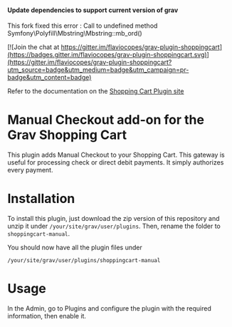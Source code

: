 #### Update dependencies to support current version of grav
This fork fixed this error : Call to undefined method Symfony\Polyfill\Mbstring\Mbstring::mb_ord()

[![Join the chat at https://gitter.im/flaviocopes/grav-plugin-shoppingcart](https://badges.gitter.im/flaviocopes/grav-plugin-shoppingcart.svg)](https://gitter.im/flaviocopes/grav-plugin-shoppingcart?utm_source=badge&utm_medium=badge&utm_campaign=pr-badge&utm_content=badge)

Refer to the documentation on the [Shopping Cart Plugin site](https://gravshoppingcart.com/docs)

# Manual Checkout add-on for the Grav Shopping Cart

This plugin adds Manual Checkout to your Shopping Cart. This gateway is useful for processing check or direct debit payments. It simply authorizes every payment.

# Installation

To install this plugin, just download the zip version of this repository and unzip it under `/your/site/grav/user/plugins`. Then, rename the folder to `shoppingcart-manual`.

You should now have all the plugin files under

    /your/site/grav/user/plugins/shoppingcart-manual

# Usage

In the Admin, go to Plugins and configure the plugin with the required information, then enable it.
